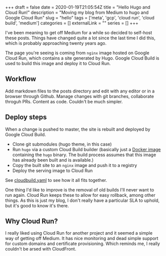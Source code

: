 +++ 
draft = false
date = 2020-01-19T21:05:54Z
title = "Hello Hugo and Cloud Run!"
description = "Moving my blog from Medium to hugo and Google Cloud Run"
slug = "hello" 
tags = ['meta', 'gcp', 'cloud run', 'cloud build', 'medium']
categories = []
externalLink = ""
series = []
+++

I've been meaning to get off Medium for a while so decided to self-host these posts. Things have changed quite a lot since the last time I did this, which is probably approaching twenty years ago.

The page you're seeing is coming from `nginx` image hosted on Google Cloud Run, which contains a site generated by Hugo. Google Cloud Build is used to build this image and deploy it to Cloud Run.

## Workflow

Add markdown files to the posts directory and edit with any editor or in a browser through Github. Manage changes with git branches, collaborate throguh PRs. Content as code. Couldn't be much simpler.

## Deploy steps

When a change is pushed to master, the site is rebuilt and deployed by Google Cloud Build.
- Clone git submodules (hugo theme, in this case)
- Run `hugo` via a custom Cloud Build builder (basically just a [Docker image](https://github.com/AlexJReid/blog/blob/master/_hugo-cloudbuilder) containing the `hugo` binary. The build process assumes that this image has already been built and is available.)
- Copy the built site to an `nginx` image and push it to a registry
- Deploy the serving image to Cloud Run

See [cloudbuild.yaml](https://github.com/AlexJReid/blog/blob/master/cloudbuild.yaml) to see how it all fits together.

One thing I'd like to improve is the removal of old builds I'll never want to run again. Cloud Run keeps these to allow for easy rollback, among other things. As this is just my blog, I don't really have a particular SLA to uphold, but it's good to know it's there.

## Why Cloud Run?

I really liked using Cloud Run for another project and it seemed a simple way of getting off Medium. It has nice monitoring and dead simple support for custom domains and certificate provisioning. Which reminds me, I really couldn't be arsed with CloudFront.
